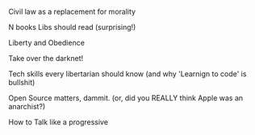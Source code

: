 Civil law as a replacement for morality

N books Libs should read (surprising!)

Liberty and Obedience

Take over the darknet!

Tech skills every libertarian should know
(and why 'Learnign to code' is bullshit)

Open Source matters, dammit.
(or, did you REALLY think Apple was an anarchist?)

How to Talk like a progressive
